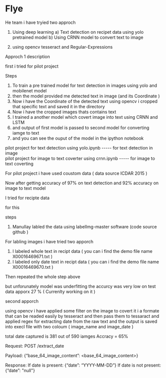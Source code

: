 # Flye

He team i have tryied two approch 

1) Using deep learning 
  a) Text detection on recipet data using yolo pretrained model 
  b) Using CRNN model to convert text to image 
  
2) using opencv tesseract and Regular-Expressions


Approch 1 description 

first i tried for pilot project 

Steps 

1) To train a pre trained model for text detection in images using yolo and mobilenet model
2) then the model provided me detected text in image (and its Coordinate ) 
3) Now i have the Coordinate of the detected text using opencv i cropped that specific text and saved it in the directory 
4) Now i have the cropped images thats contains text 
5) I trained  a another model which covert image into text using CRNN and LSTM
6) and output of first model is passed to second model for converting iamge to text 
6) and you can see the ouput of the model in the ipython notebook

pilot project for text detection using yolo.ipynb          ----- for text detection in image  
pilot project for image to text coverter using crnn.ipynb  ----- for image to text coverting 

For pilot project i have used  coustom data ( data source ICDAR 2015 )

Now after getting accuracy of 97% on text detection and  92% accuracy on image to text model 


I tried for recipte data 

for this 

steps 

1) Manullay labled the data using labelImg-master software (code source github )

For labling images i have tried two apporch 
1) I labeled whole text in recipt data ( you can i find the demo file name X00016469671.txt )
2) I labeled only date text in recipt data  ( you can i find the demo file name X00016469670.txt )

Then repeated the whole step above 

but unforunately model was underfitting  the accurcy was very low on test data apporx 27 % ( Currenlty working on it )




second apporch 

using opencv i have applied some filter on the image to covert it i a formate that can be readed easily by tesseract
and then pass them to tessaract and applied regex for extracting date from the raw text and the output is saved into
execl file with two coloum ( image_name and image_date )

total date captured is 381 out of 590 iamges 
Accracy = 65%

Request:
POST /extract_date

Payload:
{“base_64_image_content”: <base_64_image_content>}

Response:
If date is present:
{“date”: “YYYY-MM-DD”}
If date is not present:
{“date”: "null"}





